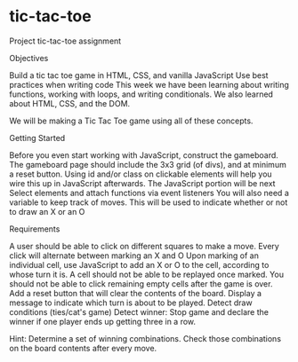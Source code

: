# tic-tac-toe
Project tic-tac-toe assignment

Objectives

Build a tic tac toe game in HTML, CSS, and vanilla JavaScript
Use best practices when writing code
This week we have been learning about writing functions, working with loops, and writing conditionals. We also learned about HTML, CSS, and the DOM.

We will be making a Tic Tac Toe game using all of these concepts.

Getting Started

Before you even start working with JavaScript, construct the gameboard. The gameboard page should include the 3x3 grid (of divs), and at minimum a reset button. Using id and/or class on clickable elements will help you wire this up in JavaScript afterwards.
The JavaScript portion will be next
Select elements and attach functions via event listeners
You will also need a variable to keep track of moves. This will be used to indicate whether or not to draw an X or an O

Requirements

A user should be able to click on different squares to make a move.
Every click will alternate between marking an X and O
Upon marking of an individual cell, use JavaScript to add an X or O to the cell, according to whose turn it is.
A cell should not be able to be replayed once marked.
You should not be able to click remaining empty cells after the game is over.
Add a reset button that will clear the contents of the board.
Display a message to indicate which turn is about to be played.
Detect draw conditions (ties/cat's game)
Detect winner: Stop game and declare the winner if one player ends up getting three in a row.

Hint: Determine a set of winning combinations. Check those combinations on the board contents after every move.
